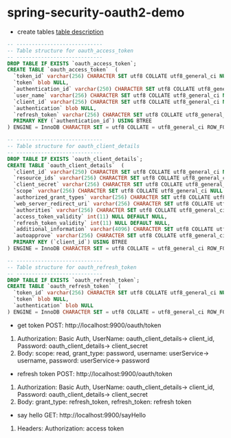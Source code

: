 # spring-security-oauth2-demo

- create tables
[table description](http://andaily.com/spring-oauth-server/db_table_description.html)
```sql
-- ----------------------------
-- Table structure for oauth_access_token
-- ----------------------------
DROP TABLE IF EXISTS `oauth_access_token`;
CREATE TABLE `oauth_access_token`  (
  `token_id` varchar(256) CHARACTER SET utf8 COLLATE utf8_general_ci NULL DEFAULT NULL,
  `token` blob NULL,
  `authentication_id` varchar(250) CHARACTER SET utf8 COLLATE utf8_general_ci NOT NULL,
  `user_name` varchar(256) CHARACTER SET utf8 COLLATE utf8_general_ci NULL DEFAULT NULL,
  `client_id` varchar(256) CHARACTER SET utf8 COLLATE utf8_general_ci NULL DEFAULT NULL,
  `authentication` blob NULL,
  `refresh_token` varchar(256) CHARACTER SET utf8 COLLATE utf8_general_ci NULL DEFAULT NULL,
  PRIMARY KEY (`authentication_id`) USING BTREE
) ENGINE = InnoDB CHARACTER SET = utf8 COLLATE = utf8_general_ci ROW_FORMAT = Dynamic;

-- ----------------------------
-- Table structure for oauth_client_details
-- ----------------------------
DROP TABLE IF EXISTS `oauth_client_details`;
CREATE TABLE `oauth_client_details`  (
  `client_id` varchar(250) CHARACTER SET utf8 COLLATE utf8_general_ci NOT NULL,
  `resource_ids` varchar(256) CHARACTER SET utf8 COLLATE utf8_general_ci NULL DEFAULT NULL,
  `client_secret` varchar(256) CHARACTER SET utf8 COLLATE utf8_general_ci NULL DEFAULT NULL,
  `scope` varchar(256) CHARACTER SET utf8 COLLATE utf8_general_ci NULL DEFAULT NULL,
  `authorized_grant_types` varchar(256) CHARACTER SET utf8 COLLATE utf8_general_ci NULL DEFAULT NULL,
  `web_server_redirect_uri` varchar(256) CHARACTER SET utf8 COLLATE utf8_general_ci NULL DEFAULT NULL,
  `authorities` varchar(256) CHARACTER SET utf8 COLLATE utf8_general_ci NULL DEFAULT NULL,
  `access_token_validity` int(11) NULL DEFAULT NULL,
  `refresh_token_validity` int(11) NULL DEFAULT NULL,
  `additional_information` varchar(4096) CHARACTER SET utf8 COLLATE utf8_general_ci NULL DEFAULT NULL,
  `autoapprove` varchar(256) CHARACTER SET utf8 COLLATE utf8_general_ci NULL DEFAULT NULL,
  PRIMARY KEY (`client_id`) USING BTREE
) ENGINE = InnoDB CHARACTER SET = utf8 COLLATE = utf8_general_ci ROW_FORMAT = Dynamic;

-- ----------------------------
-- Table structure for oauth_refresh_token
-- ----------------------------
DROP TABLE IF EXISTS `oauth_refresh_token`;
CREATE TABLE `oauth_refresh_token`  (
  `token_id` varchar(256) CHARACTER SET utf8 COLLATE utf8_general_ci NULL DEFAULT NULL,
  `token` blob NULL,
  `authentication` blob NULL
) ENGINE = InnoDB CHARACTER SET = utf8 COLLATE = utf8_general_ci ROW_FORMAT = Dynamic;
```

- get token
POST: http://localhost:9900/oauth/token
1. Authorization: Basic Auth, UserName: oauth_client_details-> client_id, Password: oauth_client_details-> client_secret
2. Body: scope: read, grant_type: password, username: userService-> username, password: userService-> password

- refresh token
POST: http://localhost:9900/oauth/token
1. Authorization: Basic Auth, UserName: oauth_client_details-> client_id, Password: oauth_client_details-> client_secret
2. Body: grant_type: refresh_token, refresh_token: refresh token

- say hello
GET: http://localhost:9900/sayHello
1. Headers: Authorization: access token
 
